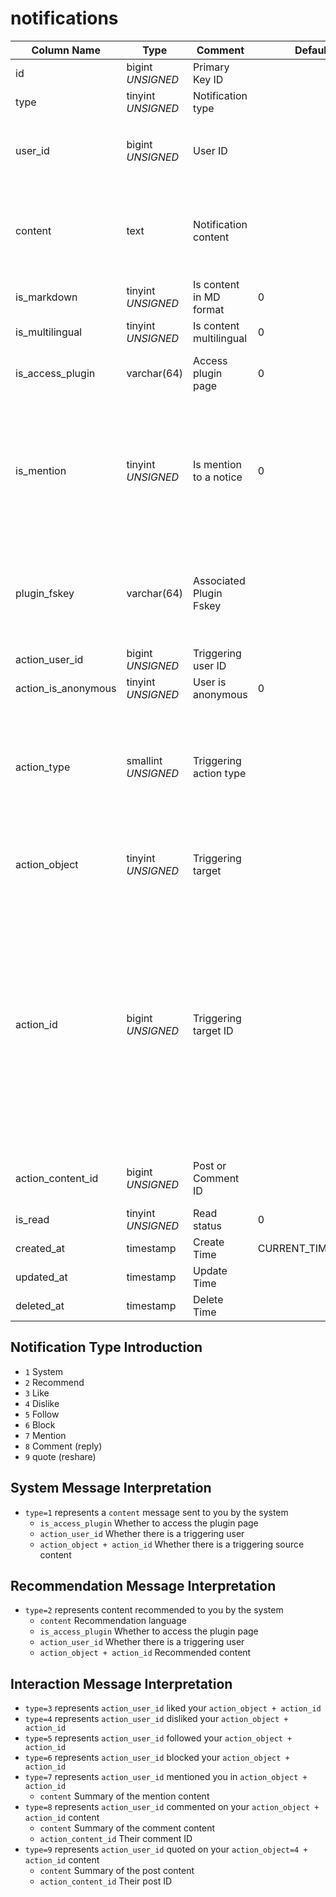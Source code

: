 # notifications

| Column Name | Type | Comment | Default | Null | Remark |
| --- | --- | --- | --- | --- | --- |
| id | bigint *UNSIGNED* | Primary Key ID |  | NO | Auto Increment |
| type | tinyint *UNSIGNED* | Notification type |  | NO |  |
| user_id | bigint *UNSIGNED* | User ID |  | NO | Related field [users->id](../users/users.md)，Owner of this notification |
| content | text | Notification content |  | YES | When involving posts or comments, a summary can be stored |
| is_markdown | tinyint *UNSIGNED* | Is content in MD format | 0 | NO | 0.No / 1.Yes |
| is_multilingual | tinyint *UNSIGNED* | Is content multilingual | 0 | NO | 0.No / 1.Yes |
| is_access_plugin | varchar(64) | Access plugin page | 0 | NO | Output access address of plugin_fskey |
| is_mention | tinyint *UNSIGNED* | Is mention to a notice | 0 | NO | 0.No / 1.Yes<br>I was mentioned in someone else's content and then notified of the interactive action |
| plugin_fskey | varchar(64) | Associated Plugin Fskey |  | YES | Related field [plugins->fskey](../plugins/plugins.md)<br>Notification message generated by which plugin |
| action_user_id | bigint *UNSIGNED* | Triggering user ID |  | YES | Related field [users->id](../users/users.md) |
| action_is_anonymous | tinyint *UNSIGNED* | User is anonymous | 0 | NO | 0.No / 1.Yes |
| action_type | smallint *UNSIGNED* | Triggering action type |  | YES | 1.Like 2.Dislike 3.Follow 4.Block 5.Publish 6.Edit 7.Delete 8.Pin 9.Highlight 10.Manage |
| action_object | tinyint *UNSIGNED* | Triggering target |  | YES | 1.User / 2.Group / 3.Hashtag / 4.Post / 5.Comment |
| action_id | bigint *UNSIGNED* | Triggering target ID |  | YES | Origin of this notification<br>1.Related field [users->id](../users/users.md)<br>2.Related field [groups->id](../contents/groups.md)<br>3.Related field [hashtags->id](../contents/hashtags.md)<br>4.Related field [posts->id](../contents/posts.md)<br>5.Related field [comments->id](../contents/comments.md) |
| action_content_id | bigint *UNSIGNED* | Post or Comment ID |  | YES | Related field [posts->id](../contents/posts.md) or [comments->id](../contents/comments.md) |
| is_read | tinyint *UNSIGNED* | Read status | 0 | NO | 0.Unread / 1.Read |
| created_at | timestamp | Create Time | CURRENT_TIMESTAMP | NO |  |
| updated_at | timestamp | Update Time |  | YES |  |
| deleted_at | timestamp | Delete Time |  | YES |  |

## Notification Type Introduction

- `1` System
- `2` Recommend
- `3` Like
- `4` Dislike
- `5` Follow
- `6` Block
- `7` Mention
- `8` Comment (reply)
- `9` quote (reshare)

## System Message Interpretation

- `type=1` represents a `content` message sent to you by the system
    - `is_access_plugin` Whether to access the plugin page
    - `action_user_id` Whether there is a triggering user
    - `action_object + action_id` Whether there is a triggering source content

## Recommendation Message Interpretation

- `type=2` represents content recommended to you by the system
    - `content` Recommendation language
    - `is_access_plugin` Whether to access the plugin page
    - `action_user_id` Whether there is a triggering user
    - `action_object + action_id` Recommended content

## Interaction Message Interpretation

- `type=3` represents `action_user_id` liked your `action_object + action_id`
- `type=4` represents `action_user_id` disliked your `action_object + action_id`
- `type=5` represents `action_user_id` followed your `action_object + action_id`
- `type=6` represents `action_user_id` blocked your `action_object + action_id`
- `type=7` represents `action_user_id` mentioned you in `action_object + action_id`
    - `content` Summary of the mention content
- `type=8` represents `action_user_id` commented on your `action_object + action_id` content
    - `content` Summary of the comment content
    - `action_content_id` Their comment ID
- `type=9` represents `action_user_id` quoted on your `action_object=4 + action_id` content
    - `content` Summary of the post content
    - `action_content_id` Their post ID
